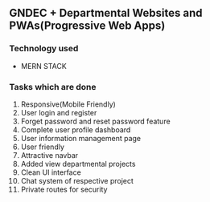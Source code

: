 ## GNDEC + Departmental Websites and PWAs(Progressive Web Apps)

### Technology used
- MERN STACK

### Tasks which are done
1. Responsive(Mobile Friendly)
2. User login and register
3. Forget password and reset password feature
4. Complete user profile dashboard
5. User information management page
6. User friendly
7. Attractive navbar
8. Added view departmental projects
9. Clean UI interface
10. Chat system of respective project
11. Private routes for security
